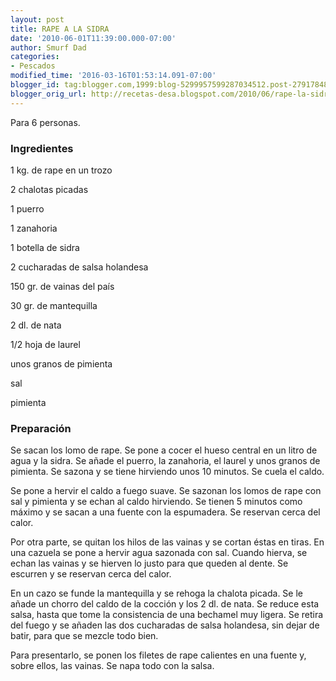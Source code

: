 ```yaml
---
layout: post
title: RAPE A LA SIDRA
date: '2010-06-01T11:39:00.000-07:00'
author: Smurf Dad
categories:
- Pescados
modified_time: '2016-03-16T01:53:14.091-07:00'
blogger_id: tag:blogger.com,1999:blog-5299957599287034512.post-2791784825428897148
blogger_orig_url: http://recetas-desa.blogspot.com/2010/06/rape-la-sidra.html
---
```


Para 6 personas.

<h3>Ingredientes</h3>
1 kg. de rape en un trozo

2 chalotas picadas

1 puerro

1 zanahoria

1 botella de sidra

2 cucharadas de salsa holandesa

150 gr. de vainas del país

30 gr. de mantequilla

2 dl. de nata

1/2 hoja de laurel

unos granos de pimienta

sal

pimienta

<h3>Preparación</h3>
Se sacan los lomo de rape. Se pone a cocer el hueso central en un litro de agua y la sidra. Se añade el puerro, la zanahoria, el laurel y unos granos de pimienta. Se sazona y se tiene hirviendo unos 10 minutos. Se cuela el caldo.

Se pone a hervir el caldo a fuego suave. Se sazonan los lomos de rape con sal y pimienta y se echan al caldo hirviendo. Se tienen 5 minutos como máximo y se sacan a una fuente con la espumadera. Se reservan cerca del calor.

Por otra parte, se quitan los hilos de las vainas y se cortan éstas en tiras. En una cazuela se pone a hervir agua sazonada con sal. Cuando hierva, se echan las vainas y se hierven lo justo para que queden al dente. Se escurren y se reservan cerca del calor.

En un cazo se funde la mantequilla y se rehoga la chalota picada. Se le añade un chorro del caldo de la cocción y los 2 dl. de nata. Se reduce esta salsa, hasta que tome la consistencia de una bechamel muy ligera. Se retira del fuego y se añaden las dos cucharadas de salsa holandesa, sin dejar de batir, para que se mezcle todo bien.

Para presentarlo, se ponen los filetes de rape calientes en una fuente y, sobre ellos, las vainas. Se napa todo con la salsa.